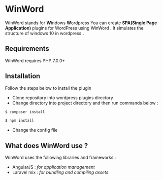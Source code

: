 # WinWord
WinWord stands for **W**indows **W**ordpress
You can create __SPA(Single Page Application)__ plugins for WordPress using WinWord .
It simulates the structure of windows 10 in wordpress .

## Requirements
WinWord requires PHP 7.0.0+

## Installation
Follow the steps below to install the plugin

- Clone repository into wordpress plugins directory
- Change directory into project directory and then run commands below :
```sh
$ composer install
```
```sh
$ npm install
```

- Change the config file

## What does WinWord use ?
WinWord uses the following libraries and frameworks :

- AngularJS : _for application management_
- Laravel mix : _for bundling and compiling assets_

